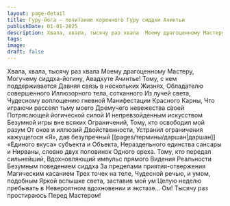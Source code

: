 ```yaml
---
layout: page-detail
title: Гуру-йога – почитание коренного Гуру сиддхи Ачинтьи
publishDate: 01-01-2025
description: Хвала, хвала, тысячу раз хвала  Моему драгоценному Мастеру,  Могучему сиддха-йогину,  Авадхуте Ачинтье!
tags:
image:
draft: false
---
```

Хвала, хвала, тысячу раз хвала  Моему драгоценному Мастеру,  Могучему сиддха-йогину,  Авадхуте Ачинтье!  Тому, с кем поддерживается  Давняя связь в нескольких  Жизнях,  Обладателю совершенного  Иллюзорного тела, сотканного  Из лучей света,  Чудесному воплощению гневной  Манифестации Красного Карны,  Что играючи рассеял тьму моего  Дремучего невежества своей  Потрясающей йогической силой  И непревзойденным искусством  Безумной игры вне всяких  Ограничений,  Тому, кто освободил мой разум  От оков и иллюзий  Двойственности,  Устранил ограничения кажущегося  «Я», дав безупречный [[pages/термины/даршан|даршан]]  «Единого вкуса» субъекта и  Объекта,  Нераздельного единства сансары и  Нирваны, словно двух половинок  Одного ореха.  Тому, кто передал сильнейший,  Вдохновляющий импульс прямого  Видения Реальности  Безумным поведением сиддха  За пределами приятия-отвержения  Магическим касанием  Трех точек на теле,  Чудесной речью, и умом, подобным  Яркой вспышке света, заставив мой ум  Целую неделю пребывать в  Невероятном вдохновении и экстазе...  Ом! Тысячу раз простираюсь  Перед Мастером!